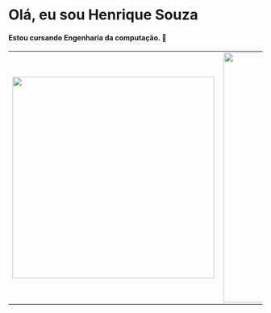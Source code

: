 # Olá, eu sou Henrique Souza 

#### Estou cursando Engenharia da computação. 🤔

<center>
<table>
    <tr>
        <td><img width="400px" align="left" src="https://github-readme-stats.vercel.app/api/top-langs/?username=duows&hide=html&layout=compact&theme=panda" /></td>
        <td><img width="495px" align="left" src="https://github-readme-stats.vercel.app/api?username=duows&theme=panda"/></td>
    </tr>   
</table>
</center> 
